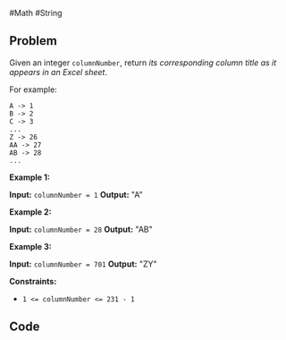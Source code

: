 #Math #String 
## Problem
Given an integer `columnNumber`, return _its corresponding column title as it appears in an Excel sheet_.

For example:

```
A -> 1
B -> 2
C -> 3
...
Z -> 26
AA -> 27
AB -> 28 
...
```

**Example 1:**

**Input:** `columnNumber = 1`
**Output:** "A"

**Example 2:**

**Input:** `columnNumber = 28`
**Output:** "AB"

**Example 3:**

**Input:** `columnNumber = 701`
**Output:** "ZY"

**Constraints:**

- `1 <= columnNumber <= 231 - 1`

## Code
